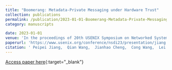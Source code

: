 ```yaml
---
title: "Boomerang: Metadata-Private Messaging under Hardware Trust"
collection: publications
permalink: /publication/2023-01-01-Boomerang-Metadata-Private-Messaging-under-Hardware-Trust
category: manuscripts

date: 2023-01-01
venue: 'In the proceedings of 20th USENIX Symposium on Networked Systems Design and Implementation, NSDI 2023, Boston, MA, April 17-19, 2023'
paperurl: 'https://www.usenix.org/conference/nsdi23/presentation/jiang'
citation: ' Peipei Jiang,  Qian Wang,  Jianhao Cheng,  Cong Wang,  Lei Xu,  Xinyu Wang,  Yihao Wu,  Xiaoyuan Li,  Kui Ren, &quot;Boomerang: Metadata-Private Messaging under Hardware Trust.&quot; In the proceedings of 20th USENIX Symposium on Networked Systems Design and Implementation, NSDI 2023, Boston, MA, April 17-19, 2023, 2023.'
---
```

[Access paper here](https://www.usenix.org/conference/nsdi23/presentation/jiang){:target="_blank"}

